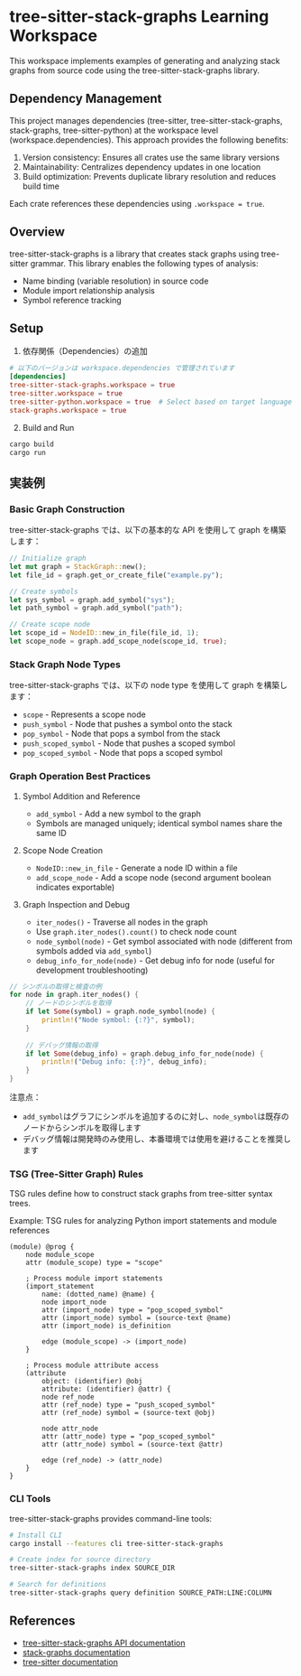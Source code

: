 # tree-sitter-stack-graphs Learning Workspace

This workspace implements examples of generating and analyzing stack graphs from source code using the tree-sitter-stack-graphs library.

## Dependency Management

This project manages dependencies (tree-sitter, tree-sitter-stack-graphs, stack-graphs, tree-sitter-python) at the workspace level (workspace.dependencies). This approach provides the following benefits:

1. Version consistency: Ensures all crates use the same library versions
2. Maintainability: Centralizes dependency updates in one location
3. Build optimization: Prevents duplicate library resolution and reduces build time

Each crate references these dependencies using `.workspace = true`.

## Overview

tree-sitter-stack-graphs is a library that creates stack graphs using tree-sitter grammar. This library enables the following types of analysis:

- Name binding (variable resolution) in source code
- Module import relationship analysis
- Symbol reference tracking

## Setup

1. 依存関係（Dependencies）の追加
```toml
# 以下のバージョンは workspace.dependencies で管理されています
[dependencies]
tree-sitter-stack-graphs.workspace = true
tree-sitter.workspace = true
tree-sitter-python.workspace = true  # Select based on target language for analysis
stack-graphs.workspace = true
```

2. Build and Run
```bash
cargo build
cargo run
```

## 実装例

### Basic Graph Construction

tree-sitter-stack-graphs では、以下の基本的な API を使用して graph を構築します：

```rust
// Initialize graph
let mut graph = StackGraph::new();
let file_id = graph.get_or_create_file("example.py");

// Create symbols
let sys_symbol = graph.add_symbol("sys");
let path_symbol = graph.add_symbol("path");

// Create scope node
let scope_id = NodeID::new_in_file(file_id, 1);
let scope_node = graph.add_scope_node(scope_id, true);
```

### Stack Graph Node Types

tree-sitter-stack-graphs では、以下の node type を使用して graph を構築します：

- `scope` - Represents a scope node
- `push_symbol` - Node that pushes a symbol onto the stack
- `pop_symbol` - Node that pops a symbol from the stack
- `push_scoped_symbol` - Node that pushes a scoped symbol
- `pop_scoped_symbol` - Node that pops a scoped symbol

### Graph Operation Best Practices

1. Symbol Addition and Reference
   - `add_symbol` - Add a new symbol to the graph
   - Symbols are managed uniquely; identical symbol names share the same ID

2. Scope Node Creation
   - `NodeID::new_in_file` - Generate a node ID within a file
   - `add_scope_node` - Add a scope node (second argument boolean indicates exportable)

3. Graph Inspection and Debug
   - `iter_nodes()` - Traverse all nodes in the graph
   - Use `graph.iter_nodes().count()` to check node count
   - `node_symbol(node)` - Get symbol associated with node (different from symbols added via `add_symbol`)
   - `debug_info_for_node(node)` - Get debug info for node (useful for development troubleshooting)

```rust
// シンボルの取得と検査の例
for node in graph.iter_nodes() {
    // ノードのシンボルを取得
    if let Some(symbol) = graph.node_symbol(node) {
        println!("Node symbol: {:?}", symbol);
    }
    
    // デバッグ情報の取得
    if let Some(debug_info) = graph.debug_info_for_node(node) {
        println!("Debug info: {:?}", debug_info);
    }
}
```

注意点：
- `add_symbol`はグラフにシンボルを追加するのに対し、`node_symbol`は既存のノードからシンボルを取得します
- デバッグ情報は開発時のみ使用し、本番環境では使用を避けることを推奨します

### TSG (Tree-Sitter Graph) Rules

TSG rules define how to construct stack graphs from tree-sitter syntax trees.

Example: TSG rules for analyzing Python import statements and module references
```
(module) @prog {
    node module_scope
    attr (module_scope) type = "scope"

    ; Process module import statements
    (import_statement
        name: (dotted_name) @name) {
        node import_node
        attr (import_node) type = "pop_scoped_symbol"
        attr (import_node) symbol = (source-text @name)
        attr (import_node) is_definition
        
        edge (module_scope) -> (import_node)
    }

    ; Process module attribute access
    (attribute
        object: (identifier) @obj
        attribute: (identifier) @attr) {
        node ref_node
        attr (ref_node) type = "push_scoped_symbol"
        attr (ref_node) symbol = (source-text @obj)
        
        node attr_node
        attr (attr_node) type = "pop_scoped_symbol"
        attr (attr_node) symbol = (source-text @attr)
        
        edge (ref_node) -> (attr_node)
    }
}
```

### CLI Tools

tree-sitter-stack-graphs provides command-line tools:

```bash
# Install CLI
cargo install --features cli tree-sitter-stack-graphs

# Create index for source directory
tree-sitter-stack-graphs index SOURCE_DIR

# Search for definitions
tree-sitter-stack-graphs query definition SOURCE_PATH:LINE:COLUMN
```

## References

- [tree-sitter-stack-graphs API documentation](https://docs.rs/tree-sitter-stack-graphs/)
- [stack-graphs documentation](https://docs.rs/stack-graphs/)
- [tree-sitter documentation](https://tree-sitter.github.io/)
